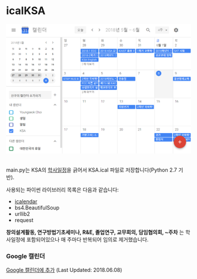 # icalKSA
<div style="text-align:center"><img src = "https://raw.githubusercontent.com/3-24/icalKSA/master/google_calendar.PNG" /></div><br>

main.py는 KSA의 [학사일정](https://ksa.hs.kr/SchoolEvent/Index/135)을 긁어서 KSA.ical 파일로 저장합니다(Python 2.7 기반).

사용되는 파이썬 라이브러리 목록은 다음과 같습니다:

- [icalendar](https://icalendar.readthedocs.io/en/latest/index.html)
- bs4.BeautifulSoup
- urllib2
- request

**창의설계활동, 연구방법기초세미나, R&E, 졸업연구, 교무회의, 담임협의회, ~주차**
는 학사일정에 포함되어있으나 매 주마다 반복되어 임의로 제거했습니다.

### Google 캘린더

[Google 캘린더에 추가](https://calendar.google.com/calendar?cid=ZnI5bDcxMTBuY2xkZjhjYTZrZXBoczNnZ2dAZ3JvdXAuY2FsZW5kYXIuZ29vZ2xlLmNvbQ) (Last Updated: 2018.06.08)
